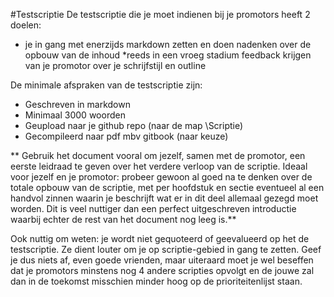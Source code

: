#Testscriptie
De testscriptie die je moet indienen bij je promotors heeft 2 doelen:
* je in gang met enerzijds markdown zetten en doen nadenken over de opbouw van de inhoud
*reeds in een vroeg stadium feedback krijgen van je promotor over je schrijfstijl en outline

De minimale afspraken van de testscriptie zijn:
* Geschreven in markdown 
* Minimaal 3000 woorden
* Geupload naar je github repo (naar de map \Scriptie)
* Gecompileerd naar pdf mbv gitbook (naar keuze)

 ** Gebruik het document vooral om jezelf, samen met de promotor, een eerste leidraad te geven over het verdere verloop van de scriptie. Ideaal voor jezelf en je promotor: probeer gewoon al goed na te denken over de totale opbouw van de scriptie, met per hoofdstuk en sectie eventueel al een handvol zinnen waarin je beschrijft wat er in dit deel allemaal gezegd moet worden. Dit is veel nuttiger dan een perfect uitgeschreven introductie waarbij echter de rest van het document nog leeg is.**

Ook nuttig om weten: je wordt niet gequoteerd of geevalueerd op het de testscriptie. Ze dient louter om je op scriptie-gebied in gang te zetten. 
Geef je dus niets af, even goede vrienden, maar uiteraard moet je wel beseffen dat je promotors minstens nog 4 andere scripties opvolgt en de jouwe zal dan in de toekomst misschien minder hoog op de prioriteitenlijst staan. 


